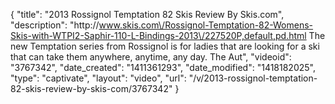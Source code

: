 {
    "title": "2013 Rossignol Temptation 82 Skis Review By Skis.com",
    "description": "http:\/\/www.skis.com\/Rossignol-Temptation-82-Womens-Skis-with-WTPI2-Saphir-110-L-Bindings-2013\/227520P,default,pd.html  The new Temptation series from Rossignol is for ladies that are looking for a ski that can take them anywhere, anytime, any day. The Aut",
    "videoid": "3767342",
    "date_created": "1411361293",
    "date_modified": "1418182025",
    "type": "captivate",
    "layout": "video",
    "url": "\/v\/2013-rossignol-temptation-82-skis-review-by-skis-com\/3767342"
}